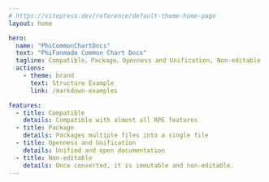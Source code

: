 ```yaml
---
# https://vitepress.dev/reference/default-theme-home-page
layout: home

hero:
  name: "PhiCommonChartDocs"
  text: "PhiFanmade Common Chart Docs"
  tagline: Compatible，Package，Openness and Unification, Non-editable
  actions:
    - theme: brand
      text: Structure Example
      link: /markdown-examples

features:
  - title: Compatible
    details: Compatible with almost all RPE features
  - title: Package
    details: Packages multiple files into a single file
  - title: Openness and Unification
    details: Unified and open documentation
  - title: Non-editable
    details: Once converted, it is immutable and non-editable.
---
```


